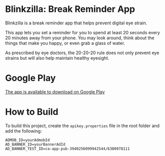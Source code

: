 # Blinkzilla: Break Reminder App
Blinkzilla is a break reminder app that helps prevent digital eye strain.

This app lets you set a reminder for you to spend at least 20 seconds every 20 minutes away from your phone. You may look around, think about the things that make you happy, or even grab a glass of water. 

As prescribed by eye doctors, the 20-20-20 rule does not only prevent eye strains but will also help maintain healthy eyesight.

# Google Play
[The app is available to download on Google Play](https://play.google.com/store/apps/details?id=com.mattgdot.a2020)

# How to Build
To build this project, create the `apikey.properties` file in the root folder and add the following:
```
ADMOB_ID=yourAdmobId
AD_BANNER_ID=yourBannerAdId
AD_BANNER_TEST_ID=ca-app-pub-3940256099942544/6300978111
```
